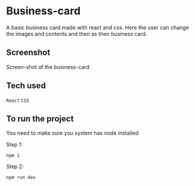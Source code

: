 # Business-card 

A basic business card made with react and css. Here the user can change the images and contents and then as their business card.

## Screenshot
Screen-shot of the business-card 

## Tech used 
```React``` ```CSS```

## To run the project 

You need to make sure you system has node installed 

Step 1:
```
npm i
```
Step 2:
```
npm run dev
```